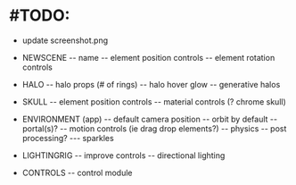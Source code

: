 # #TODO:

- update screenshot.png

- NEWSCENE
  -- name
  -- element position controls
  -- element rotation controls

- HALO
  -- halo props (# of rings)
  -- halo hover glow
  -- generative halos

- SKULL
  -- element position controls
  -- material controls (? chrome skull)

- ENVIRONMENT (app)
  -- default camera position
  -- orbit by default
  -- portal(s)?
  -- motion controls (ie drag drop elements?)
  -- physics
  -- post processing?
  --- sparkles

- LIGHTINGRIG
  -- improve controls
  -- directional lighting

- CONTROLS
  -- control module
